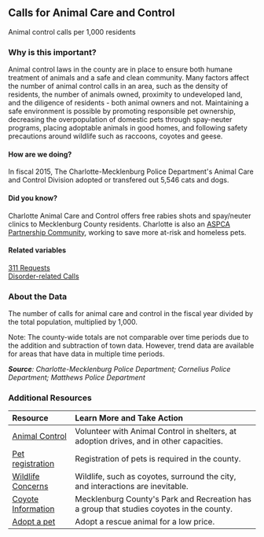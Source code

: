 ## Calls for Animal Care and Control
Animal control calls per 1,000 residents 

### Why is this important?
Animal control laws in the county are in place to ensure both humane treatment of animals and a safe and clean community. Many factors affect the number of animal control calls in an area, such as the density of residents, the number of animals owned, proximity to undeveloped land, and the diligence of residents - both animal owners and not. Maintaining a safe environment is possible by promoting responsible pet ownership, decreasing the overpopulation of domestic pets through spay-neuter programs, placing adoptable animals in good homes, and following safety precautions around wildlife such as raccoons, coyotes and geese. 

#### How are we doing?
In fiscal 2015, The Charlotte-Mecklenburg Police Department's Animal Care and Control Division adopted or transfered out 5,546 cats and dogs.

#### Did you know?
Charlotte Animal Care and Control offers free rabies shots and spay/neuter clinics to Mecklenburg County residents. Charlotte is also an [ASPCA Partnership Community](http://www.aspca.org/about-us/partnership-communities), working to save more at-risk and homeless pets. 

#### Related variables
<a href="javascript:void(0)" onclick="changeMetric('m52')">311 Requests</a>  
<a href="javascript:void(0)" onclick="changeMetric('m60')">Disorder-related Calls</a>  

### About the Data
The number of calls for animal care and control in the fiscal year divided by the total population, multiplied by 1,000.

Note: The county-wide totals are not comparable over time periods due to the addition and subtraction of town data. However, trend data are available for areas that have data in multiple time periods. 

_**Source**: Charlotte-Mecklenburg Police Department; Cornelius Police Department; Matthews Police Department_

### Additional Resources
|Resource | Learn More and Take Action | 
|:--- | :--- |
|[Animal Control](http://charmeck.org/city/charlotte/CMPD/organization/Support/AnimalControl/Pages/default.aspx)| Volunteer with Animal Control in shelters, at adoption drives, and in other capacities.
|[Pet registration](http://www.petdata.com/for-pet-owners/chr/license-online)| Registration of pets is required in the county.
|[Wildlife Concerns](http://charmeck.org/city/charlotte/CMPD/organization/Support/AnimalControl/livingwithwildlife/Pages/default.aspx) | Wildlife, such as coyotes, surround the city, and interactions are inevitable.
|[Coyote Information](http://charmeck.org/MECKLENBURG/COUNTY/PARKANDREC/STEWARDSHIPSERVICES/NATURALRESOURCES/Pages/Coyote.aspx)| Mecklenburg County's Park and Recreation has a group that studies coyotes in the county.
|[Adopt a pet](http://charmeck.org/city/charlotte/CMPD/organization/Support/AnimalControl/Adoption/Pages/default.aspx) | Adopt a rescue animal for a low price.